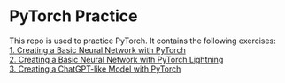 # PyTorch Practice

This repo is used to practice PyTorch. It contains the following exercises:<br>
[1. Creating a Basic Neural Network with PyTorch](https://github.com/Suniljit/pytorch-practice/blob/main/01-basic-nn.ipynb)<br>
[2. Creating a Basic Neural Network with PyTorch Lightning](https://github.com/Suniljit/pytorch-practice/blob/main/02-basic-nn-lightning.ipynb)<br>
[3. Creating a ChatGPT-like Model with PyTorch](https://github.com/Suniljit/pytorch-practice/blob/main/03_chatgpt-like-transformer-from-scratch.ipynb)  